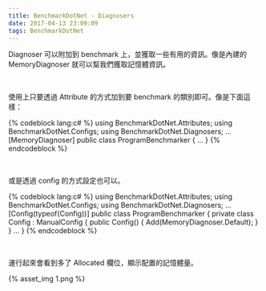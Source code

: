 ```yaml
---
title: BenchmarkDotNet - Diagnosers
date: 2017-04-13 23:09:09
tags: BenchmarkDotNet
---
```


Diagnoser 可以附加到 benchmark 上，並獲取一些有用的資訊。像是內建的 MemoryDiagnoser 就可以幫我們獲取記憶體資訊。    

<!-- More -->

<br/>


使用上只要透過 Attribute 的方式加到要 benchmark 的類別即可。像是下面這樣：  

{% codeblock lang:c# %}
using BenchmarkDotNet.Attributes; 
using BenchmarkDotNet.Configs; 
using BenchmarkDotNet.Diagnosers; 
... 
[MemoryDiagnoser] 
public class ProgramBenchmarker { 
  ... 
}
{% endcodeblock %}

<br/>


或是透過 config 的方式設定也可以。  

{% codeblock lang:c# %}
using BenchmarkDotNet.Attributes; 
using BenchmarkDotNet.Configs; 
using BenchmarkDotNet.Diagnosers; 
... 
[Config(typeof(Config))] 
public class ProgramBenchmarker { 
  private class Config : ManualConfig { 
    public Config() { 
      Add(MemoryDiagnoser.Default); 
    } 
  } 
  ... 
}
{% endcodeblock %}

<br/>


運行起來會看到多了 Allocated 欄位，顯示配置的記憶體量。  

{% asset_img 1.png %}

<br/>

